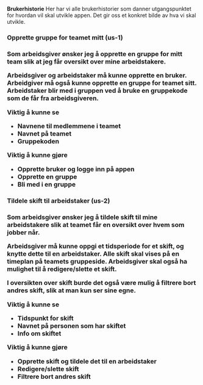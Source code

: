 **Brukerhistorie**
Her har vi alle brukerhistorier som danner utgangspunktet for hvordan vil skal utvikle appen. Det gir oss et konkret
bilde av hva vi skal utvikle.

<h3>Opprette gruppe for teamet mitt (us-1)<h3>

Som arbeidsgiver ønsker jeg å opprette en gruppe for mitt team slik at jeg får oversikt over mine arbeidstakere. 

Arbeidsgiver og arbeidstaker må kunne opprette en bruker. Arbeidgiver må også kunne opprette en gruppe for teamet sitt. Arbeidstaker blir med i gruppen ved å
bruke en gruppekode som de får fra arbeidsgiveren.

**Viktig å kunne se**
* Navnene til medlemmene i teamet
* Navnet på teamet
* Gruppekoden

**Viktig å kunne gjøre**
*  Opprette bruker og logge inn på appen
*  Opprette en gruppe 
*  Bli med i en gruppe

<h3> Tildele skift til arbeidstaker (us-2)<h3>

Som arbeidsgiver ønsker jeg å tildele skift til mine arbeidstakere slik at teamet får en oversikt over hvem som jobber når.

Arbeidsgiver må kunne oppgi et tidsperiode for et skift, og knytte dette til en arbeidstaker. Alle skift skal vises på en timeplan på teamets gruppeside. 
Arbeidsgiver skal også ha mulighet til å redigere/slette et skift. 

I oversikten over skift burde det også være mulig å filtrere bort andres skift, slik at man kun ser sine egne. 

**Viktig å kunne se**
* Tidspunkt for skift
* Navnet på personen som har skiftet
* Info om skiftet

**Viktig å kunne gjøre**
*  Opprette skift og tildele det til en arbeidstaker
*  Redigere/slette skift
*  Filtrere bort andres skift